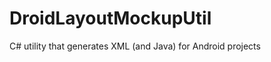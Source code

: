 DroidLayoutMockupUtil
=====================

C# utility that generates XML (and Java) for Android projects
